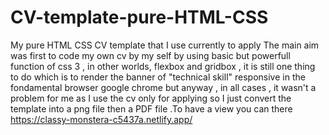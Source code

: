 # CV-template-pure-HTML-CSS
My pure HTML CSS CV template that I use currently to apply 
The main aim was first to code my own cv by my self by using basic but powerfull function of css 3 , in other worlds, flexbox and gridbox , it is still one thing to do which is to render 
the banner of "technical skill" responsive in the fondamental browser google chrome but anyway , in all cases , it wasn't a problem for me as I use the cv only for applying so I just convert
the template into a png file then a PDF file .To have a view you can there https://classy-monstera-c5437a.netlify.app/
